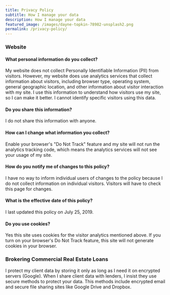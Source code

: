 ```yaml
---
title: Privacy Policy
subtitle: How I manage your data
description: How I manage your data
featured_image: /images/dayne-topkin-78982-unsplash2.png
permalink: /privacy-policy/
---
```


### Website

#### What personal information do you collect?
My website does not collect Personally Identifiable Information (PII) from visitors. However, my website does use analytics services that collect information about visitors, including browser type, operating system, general geographic location, and other information about visitor interaction with my site. I use this information to understand how visitors use my site, so I can make it better. I cannot identify specific visitors using this data.

#### Do you share this information?
I do not share this information with anyone.

#### How can I change what information you collect?
Enable your browser's "Do Not Track" feature and my site will not run the analytics tracking code, which means the analytics services will not see your usage of my site.

#### How do you notify me of changes to this policy?
I have no way to inform individual users of changes to the policy because I do not collect information on individual visitors. Visitors will have to check this page for changes.

#### What is the effective date of this policy?
I last updated this policy on July 25, 2019.

#### Do you use cookies?
Yes this site uses cookies for the visitor analytics mentioned above. If you turn on your browser's Do Not Track feature, this site will not generate cookies in your browser.

### Brokering Commercial Real Estate Loans
I protect my client data by storing it only as long as I need it on encrypted servers (Google). When I share client data with lenders, I insist they use secure methods to protect your data. This methods include encrypted email and secure file sharing sites like Google Drive and Dropbox.